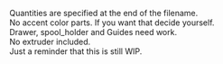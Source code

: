 Quantities are specified at the end of the filename.
<br>No accent color parts. If you want that decide yourself.
<br>Drawer, spool_holder and Guides need work.
<br>No extruder included.
<br>Just a reminder that this is still WIP.
